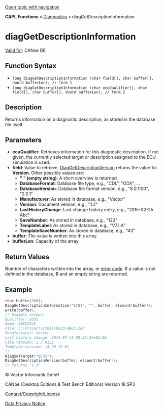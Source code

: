 [Open topic with navigation](../../../../../CANoeDEFamily.htm#Topics/CAPLFunctions/Diagnostics/Functions/CAPLfunctionDiagGetDescriptionInformation.md)

**CAPL Functions** » [Diagnostics](../CAPLfunctionsDiagnosticsOverview.md) » diagGetDescriptionInformation

# diagGetDescriptionInformation

[Valid for](../../../Shared/FeatureAvailability.md): CANoe DE

## Function Syntax

- `long diagGetDescriptionInformation (char field[], char buffer[], dword bufferLen); // form 1`
- `long diagGetDescriptionInformation (char ecuQualifier[], char field[], char buffer[], dword bufferLen); // form 2`

## Description

Returns information on a diagnostic description, as stored in the database file itself.

## Parameters

- **ecuQualifier**: Retrieves information for this diagnostic description. If not given, the currently selected target or description assigned to the ECU simulation is used.
- **field**: Value to retrieve. [DiagGetDescriptionVersion](CAPLfunctionDiagGetDescriptionVersion.md) returns the value for **Version**. Other possible values are:
  - **" " (empty string)**: A short overview is returned
  - **DatabaseFormat**: Database file type, e.g., "CDL", "ODX", ...
  - **DatabaseVersion**: Database file format version, e.g., "8.0.1100", "2.0.1"
  - **Manufacturer**: As stored in database, e.g., "Vector"
  - **Version**: Document version, e.g., "1.2"
  - **LastHistoryChange**: Last change history entry, e.g., "2015-02-25 Abc"
  - **SaveNumber**: As stored in database, e.g., "123"
  - **TemplateLabel**: As stored in database, e.g., "V7.1 A"
  - **TemplateSaveNumber**: As stored in database, e.g., "43"
- **buffer**: The value is written into this array.
- **bufferLen**: Capacity of the array

## Return Values

Number of characters written into the array, or [error code](../CAPLfunctionsDiagnosticsErrorCode.md). If a value is not defined in the database, **0** and an empty string are returned.

## Example

```c
char buffer[300];
DiagGetDescriptionInformation("ECU1", "", buffer, elcount(buffer));
write(buffer);
/* Example output:
Qualifier: ECU1
Name: ABCD2015
File: C:\Projects\2015\R123\ABCD.cdd
Manufacturer: Vector
Last history change: 2014-07-11 08:32:23+02:00
File version: 1.3 #132
Template version: 14.20.19 #1
*/
DiagSetTarget("ECU1");
DiagGetDescriptionVersion(buffer, elcount(buffer));
// returns "1.3"
```

© Vector Informatik GmbH

CANoe (Desktop Editions & Test Bench Editions) Version 18 SP3

[Contact/Copyright/License](../../../Shared/ContactCopyrightLicense.md)

[Data Privacy Notice](https://www.vector.com/int/en/company/get-info/privacy-policy/)